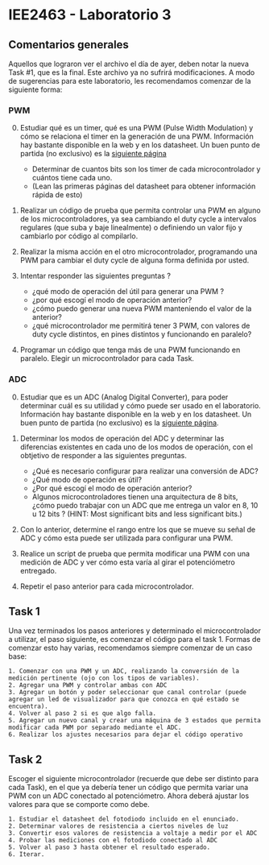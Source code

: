 # IEE2463 - Laboratorio 3

## Comentarios generales

Aquellos que lograron ver el archivo el día de ayer, deben notar la nueva Task #1, que es la final. Este archivo ya no sufrirá modificaciones. A modo de sugerencias para este laboratorio, les recomendamos comenzar de la siguiente forma:


### PWM 

0. Estudiar qué es un timer, qué es una PWM (Pulse Width Modulation) y cómo se relaciona el timer en la generación de una PWM. Información hay bastante disponible en la web y en los datasheet. Un buen punto de partida (no exclusivo) es la [siguiente página](https://www.electroschematics.com/9941/avr-pwm/)
	- Determinar de cuantos bits son los timer de cada microcontrolador y cuántos tiene cada uno. 
	- (Lean las primeras páginas del datasheet para obtener información rápida de esto)

1. Realizar un código de prueba que permita controlar una PWM en alguno de los microcontroladores, ya sea cambiando el duty cycle a intervalos regulares (que suba y baje linealmente) o definiendo un valor fijo y cambiarlo por código al compilarlo. 

2. Realizar la misma acción en el otro microcontrolador, programando una PWM para cambiar el duty cycle de alguna forma definida por usted. 

3. Intentar responder las siguientes preguntas ? 
	- ¿qué modo de operación del útil para generar una PWM ?
	- ¿por qué escogí el modo de operación anterior?
	- ¿cómo puedo generar una nueva PWM manteniendo el valor de la anterior?
	- ¿qué microcontrolador me permitirá tener 3 PWM, con valores de duty cycle distintos, en pines distintos y funcionando en paralelo? 
	
4. Programar un código que tenga más de una PWM funcionando en paralelo. Elegir un microcontrolador para cada Task.


### ADC

0. Estudiar que es un ADC (Analog Digital Converter), para poder determinar cuál es su utilidad y cómo puede ser usado en el laboratorio. Información hay bastante disponible en la web y en los datasheet. Un buen punto de partida (no exclusivo)
 es la [siguiente página](https://www.electroschematics.com/10053/avr-adc/).

1. Determinar los modos de operación del ADC y determinar las diferencias existentes en cada uno de los modos de operación, con el obtjetivo de responder a las siguientes preguntas.

	- ¿Qué es necesario configurar para realizar una conversión de ADC? 
	- ¿Qué modo de operación es útil? 
	- ¿Por qué escogí el modo de operación anterior? 
	- Algunos microcontroladores tienen una arquitectura de 8 bits, ¿cómo puedo trabajar con un ADC que me entrega un valor en 8, 10 u 12 bits ? (HINT: Most significant bits and less significant bits.)

2. Con lo anterior, determine el rango entre los que se mueve su señal de ADC y cómo esta puede ser utilizada para configurar una PWM. 

3. Realice un script de prueba que permita modificar una PWM con una medición de ADC y ver cómo esta varía al girar el potenciómetro entregado. 

4. Repetir el paso anterior para cada microcontrolador.


## Task 1

Una vez terminados los pasos anteriores y determinado el microcontrolador a utilizar, el paso siguiente, es comenzar el código para el task 1. Formas de comenzar esto hay varias, recomendamos siempre comenzar de un caso base:

	1. Comenzar con una PWM y un ADC, realizando la conversión de la medición pertinente (ojo con los tipos de variables).
	2. Agregar una PWM y controlar ambas con ADC
	3. Agregar un botón y poder seleccionar que canal controlar (puede agregar un led de visualizador para que conozca en qué estado se encuentra).
	4. Volver al paso 2 si es que algo falla.
	5. Agregar un nuevo canal y crear una máquina de 3 estados que permita modificar cada PWM por separado mediante el ADC. 
	6. Realizar los ajustes necesarios para dejar el código operativo


## Task 2

Escoger el siguiente microcontrolador (recuerde que debe ser distinto para cada Task), en el que ya debería tener un código que permita variar una PWM con un ADC conectado al potenciómetro. Ahora deberá ajustar los valores para que se comporte como debe.

	1. Estudiar el datasheet del fotodiodo incluido en el enunciado. 
	2. Determinar valores de resistencia a ciertos niveles de luz
	3. Convertir esos valores de resistencia a voltaje a medir por el ADC
	4. Probar las mediciones con el fotodiodo conectado al ADC
	5. Volver al paso 3 hasta obtener el resultado esperado.
	6. Iterar.